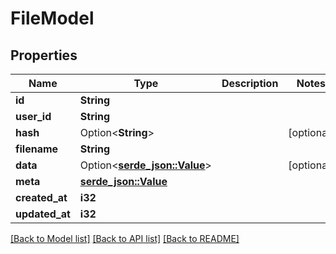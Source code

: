 # FileModel

## Properties

Name | Type | Description | Notes
------------ | ------------- | ------------- | -------------
**id** | **String** |  | 
**user_id** | **String** |  | 
**hash** | Option<**String**> |  | [optional]
**filename** | **String** |  | 
**data** | Option<[**serde_json::Value**](.md)> |  | [optional]
**meta** | [**serde_json::Value**](.md) |  | 
**created_at** | **i32** |  | 
**updated_at** | **i32** |  | 

[[Back to Model list]](../README.md#documentation-for-models) [[Back to API list]](../README.md#documentation-for-api-endpoints) [[Back to README]](../README.md)


